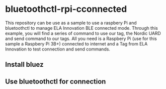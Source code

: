 # bluetoothctl-rpi-cconnected
This repository can be use as a sample to use a raspbery Pi and bluetoothctl to manage ELA Innovation BLE connected mode. Through this example, you will find a series of command to use our tag, the Nordic UARD and send command to our tags. All you need is a Raspbery Pi (use for this sample a Raspbery Pi 3B+) connected to internet and a Tag from ELA Innovation to test connection and send commands.

## Install bluez

## Use bluetoothctl for connection
